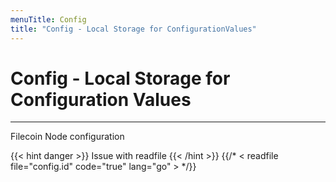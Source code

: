 ```yaml
---
menuTitle: Config
title: "Config - Local Storage for ConfigurationValues"
---
```


# Config - Local Storage for Configuration Values
---

Filecoin Node configuration

{{< hint danger >}}
Issue with readfile
{{< /hint >}}
{{/* < readfile file="config.id" code="true" lang="go" > */}}